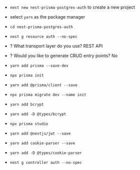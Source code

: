 - `nest new nest-prisma-postgres-auth` to create a new project
- select `yarn` as the package manager
- `cd nest-prisma-postgres-auth`
- `nest g resource auth --no-spec`
- ? What transport layer do you use? REST API
- ? Would you like to generate CRUD entry points? No

- `yarn add prisma --save-dev`
- `npx prisma init`
- `yarn add @prisma/client --save`
- `npx prisma migrate dev --name init`
- `yarn add bcrypt`
- `yarn add -D @types/bcrypt`
- `npx prisma studio`
- `yarn add @nestjs/jwt --save`
- `yarn add cookie-parser --save`
- `yarn add -D @types/cookie-parser`
- `nest g controller auth --no-spec`

